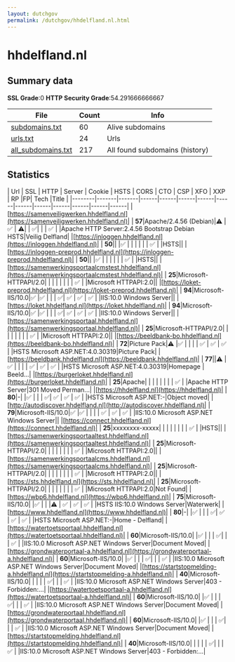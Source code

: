 ```yaml
---
layout: dutchgov
permalink: /dutchgov/hhdelfland.nl.html
---
```



# hhdelfland.nl
## Summary data


**SSL Grade**:0
**HTTP Security Grade**:54.291666666667


| File       | Count | Info |
|------------|-------|------|
|[subdomains.txt](/data/hhdelfland.nl/subdomains.txt)|60|Alive subdomains|
|[urls.txt](/data/hhdelfland.nl/urls.txt)|24|Urls|
|[all_subdomains.txt](/data/hhdelfland.nl/all_subdomains.txt)|217|All found subdomains (history)|


## Statistics


| Url | SSL | HTTP | Server | Cookie | HSTS | CORS | CTO | CSP | XFO | XXP | RP |FP| Tech |Title |
|--------|-------|-------|------|------|------|------|------|------|------|------|------|------|------|
|[https://samenveiligwerken.hhdelfland.nl](https://samenveiligwerken.hhdelfland.nl)| | **57**|Apache/2.4.56 (Debian)|:warning: |:white_check_mark: | :warning:| | :white_check_mark:| | | :white_check_mark: | |Apache HTTP Server:2.4.56 Bootstrap Debian HSTS|Veilig Delfland|
|[https://inloggen.hhdelfland.nl](https://inloggen.hhdelfland.nl)| | **50**|| |:white_check_mark: | | | | | | :white_check_mark: | |HSTS||
|[https://inloggen-preprod.hhdelfland.nl](https://inloggen-preprod.hhdelfland.nl)| | **50**|| |:white_check_mark: | | | | | | :white_check_mark: | |HSTS||
|[https://samenwerkingsportaalcmstest.hhdelfland.nl](https://samenwerkingsportaalcmstest.hhdelfland.nl)| | **25**|Microsoft-HTTPAPI/2.0| | | | | | | | :white_check_mark: | |Microsoft HTTPAPI:2.0||
|[https://loket-preprod.hhdelfland.nl](https://loket-preprod.hhdelfland.nl)| | **94**|Microsoft-IIS/10.0|:white_check_mark: |:white_check_mark: | | | :white_check_mark:| :white_check_mark: | :white_check_mark: | :white_check_mark: | |IIS:10.0 Windows Server||
|[https://loket.hhdelfland.nl](https://loket.hhdelfland.nl)| | **94**|Microsoft-IIS/10.0|:white_check_mark: |:white_check_mark: | | | :white_check_mark:| :white_check_mark: | :white_check_mark: | :white_check_mark: | |IIS:10.0 Windows Server||
|[https://samenwerkingsportaal.hhdelfland.nl](https://samenwerkingsportaal.hhdelfland.nl)| | **25**|Microsoft-HTTPAPI/2.0| | | | | | | | :white_check_mark: | |Microsoft HTTPAPI:2.0||
|[https://beeldbank-bo.hhdelfland.nl](https://beeldbank-bo.hhdelfland.nl)| | **72**|Picture Pack|:warning: |:white_check_mark: | | | | :white_check_mark: | :white_check_mark: | :white_check_mark: | |HSTS Microsoft ASP.NET:4.0.30319|Picture Pack|
|[https://beeldbank.hhdelfland.nl](https://beeldbank.hhdelfland.nl)| | **77**||:warning: |:white_check_mark: | | | | :white_check_mark: | :white_check_mark: | :white_check_mark: | |HSTS Microsoft ASP.NET:4.0.30319|Homepage | Beeld...|
|[https://burgerloket.hhdelfland.nl](https://burgerloket.hhdelfland.nl)| | **25**|Apache| | | | | | | | :white_check_mark: | |Apache HTTP Server|301 Moved Perman...|
|[https://hhdelfland.nl](https://hhdelfland.nl)| | **80**|-| |:white_check_mark: | | | :white_check_mark:| :white_check_mark: | :white_check_mark: | :white_check_mark: | |HSTS Microsoft ASP.NET:-|Object moved|
|[http://autodiscover.hhdelfland.nl](http://autodiscover.hhdelfland.nl)| | **79**|Microsoft-IIS/10.0|:white_check_mark: |:white_check_mark: | | | | :white_check_mark: | :white_check_mark: | :white_check_mark: | |IIS:10.0 Microsoft ASP.NET Windows Server||
|[https://connect.hhdelfland.nl](https://connect.hhdelfland.nl)| | **25**|xxxxxxxx-xxxxx| | | | | | | | :white_check_mark: | |HSTS||
|[https://samenwerkingsportaaltest.hhdelfland.nl](https://samenwerkingsportaaltest.hhdelfland.nl)| | **25**|Microsoft-HTTPAPI/2.0| | | | | | | | :white_check_mark: | |Microsoft HTTPAPI:2.0||
|[https://samenwerkingsportaalcms.hhdelfland.nl](https://samenwerkingsportaalcms.hhdelfland.nl)| | **25**|Microsoft-HTTPAPI/2.0| | | | | | | | :white_check_mark: | |Microsoft HTTPAPI:2.0||
|[https://sts.hhdelfland.nl](https://sts.hhdelfland.nl)| | **25**|Microsoft-HTTPAPI/2.0| | | | | | | | :white_check_mark: | |Microsoft HTTPAPI:2.0|Not Found|
|[https://wbp6.hhdelfland.nl](https://wbp6.hhdelfland.nl)| | **75**|Microsoft-IIS/10.0| |:white_check_mark: | | |:warning: | :white_check_mark: | :white_check_mark: | :white_check_mark: | |HSTS IIS:10.0 Windows Server|Waterwerk|
|[https://www.hhdelfland.nl](https://www.hhdelfland.nl)| | **80**|-| |:white_check_mark: | | | :white_check_mark:| :white_check_mark: | :white_check_mark: | :white_check_mark: | |HSTS Microsoft ASP.NET:-|Home - Delfland|
|[https://watertoetsportaal.hhdelfland.nl](https://watertoetsportaal.hhdelfland.nl)| | **60**|Microsoft-IIS/10.0| |:white_check_mark: | | | :white_check_mark:| | | :white_check_mark: | |IIS:10.0 Microsoft ASP.NET Windows Server|Document Moved|
|[https://grondwaterportaal-a.hhdelfland.nl](https://grondwaterportaal-a.hhdelfland.nl)| | **60**|Microsoft-IIS/10.0| |:white_check_mark: | | | :white_check_mark:| | | :white_check_mark: | |IIS:10.0 Microsoft ASP.NET Windows Server|Document Moved|
|[https://startstopmelding-a.hhdelfland.nl](https://startstopmelding-a.hhdelfland.nl)| | **40**|Microsoft-IIS/10.0| | | | | :white_check_mark:| | | :white_check_mark: | |IIS:10.0 Microsoft ASP.NET Windows Server|403 - Forbidden:...|
|[https://watertoetsportaal-a.hhdelfland.nl](https://watertoetsportaal-a.hhdelfland.nl)| | **60**|Microsoft-IIS/10.0| |:white_check_mark: | | | :white_check_mark:| | | :white_check_mark: | |IIS:10.0 Microsoft ASP.NET Windows Server|Document Moved|
|[https://grondwaterportaal.hhdelfland.nl](https://grondwaterportaal.hhdelfland.nl)| | **60**|Microsoft-IIS/10.0| |:white_check_mark: | | | :white_check_mark:| | | :white_check_mark: | |IIS:10.0 Microsoft ASP.NET Windows Server|Document Moved|
|[https://startstopmelding.hhdelfland.nl](https://startstopmelding.hhdelfland.nl)| | **40**|Microsoft-IIS/10.0| | | | | :white_check_mark:| | | :white_check_mark: | |IIS:10.0 Microsoft ASP.NET Windows Server|403 - Forbidden:...|